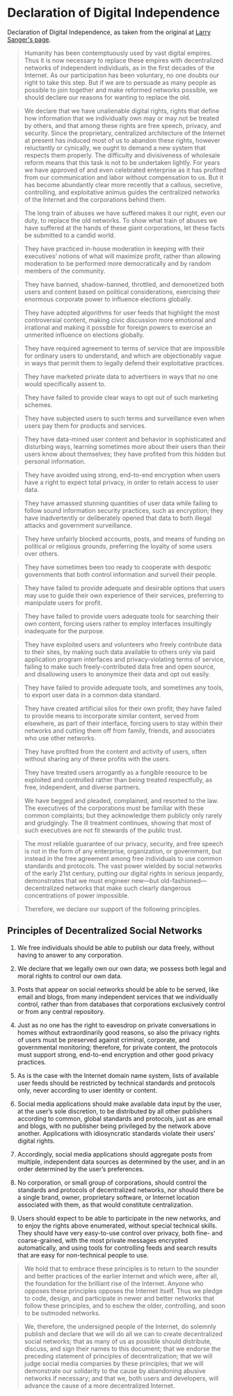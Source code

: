 # Declaration of Digital Independence
Declaration of Digital Independence, as taken from the original at [Larry Sanger's page](https://larrysanger.org/2019/06/declaration-of-digital-independence/).


> Humanity has been contemptuously used by vast digital empires. Thus it is now necessary to replace these empires with decentralized networks of independent individuals, as in the first decades of the Internet. As our participation has been voluntary, no one doubts our right to take this step. But if we are to persuade as many people as possible to join together and make reformed networks possible, we should declare our reasons for wanting to replace the old.

> We declare that we have unalienable digital rights, rights that define how information that we individually own may or may not be treated by others, and that among these rights are free speech, privacy, and security. Since the proprietary, centralized architecture of the Internet at present has induced most of us to abandon these rights, however reluctantly or cynically, we ought to demand a new system that respects them properly. The difficulty and divisiveness of wholesale reform means that this task is not to be undertaken lightly. For years we have approved of and even celebrated enterprise as it has profited from our communication and labor without compensation to us. But it has become abundantly clear more recently that a callous, secretive, controlling, and exploitative animus guides the centralized networks of the Internet and the corporations behind them.

> The long train of abuses we have suffered makes it our right, even our duty, to replace the old networks. To show what train of abuses we have suffered at the hands of these giant corporations, let these facts be submitted to a candid world.

> They have practiced in-house moderation in keeping with their executives’ notions of what will maximize profit, rather than allowing moderation to be performed more democratically and by random members of the community.

> They have banned, shadow-banned, throttled, and demonetized both users and content based on political considerations, exercising their enormous corporate power to influence elections globally.

> They have adopted algorithms for user feeds that highlight the most controversial content, making civic discussion more emotional and irrational and making it possible for foreign powers to exercise an unmerited influence on elections globally.

> They have required agreement to terms of service that are impossible for ordinary users to understand, and which are objectionably vague in ways that permit them to legally defend their exploitative practices.

> They have marketed private data to advertisers in ways that no one would specifically assent to.

> They have failed to provide clear ways to opt out of such marketing schemes.

> They have subjected users to such terms and surveillance even when users pay them for products and services.

> They have data-mined user content and behavior in sophisticated and disturbing ways, learning sometimes more about their users than their users know about themselves; they have profited from this hidden but personal information.

> They have avoided using strong, end-to-end encryption when users have a right to expect total privacy, in order to retain access to user data.

> They have amassed stunning quantities of user data while failing to follow sound information security practices, such as encryption; they have inadvertently or deliberately opened that data to both illegal attacks and government surveillance.

> They have unfairly blocked accounts, posts, and means of funding on political or religious grounds, preferring the loyalty of some users over others.

> They have sometimes been too ready to cooperate with despotic governments that both control information and surveil their people.

> They have failed to provide adequate and desirable options that users may use to guide their own experience of their services, preferring to manipulate users for profit.

> They have failed to provide users adequate tools for searching their own content, forcing users rather to employ interfaces insultingly inadequate for the purpose.

> They have exploited users and volunteers who freely contribute data to their sites, by making such data available to others only via paid application program interfaces and privacy-violating terms of service, failing to make such freely-contributed data free and open source, and disallowing users to anonymize their data and opt out easily.

> They have failed to provide adequate tools, and sometimes any tools, to export user data in a common data standard.

> They have created artificial silos for their own profit; they have failed to provide means to incorporate similar content, served from elsewhere, as part of their interface, forcing users to stay within their networks and cutting them off from family, friends, and associates who use other networks.

> They have profited from the content and activity of users, often without sharing any of these profits with the users.

> They have treated users arrogantly as a fungible resource to be exploited and controlled rather than being treated respectfully, as free, independent, and diverse partners.

> We have begged and pleaded, complained, and resorted to the law. The executives of the corporations must be familiar with these common complaints; but they acknowledge them publicly only rarely and grudgingly. The ill treatment continues, showing that most of such executives are not fit stewards of the public trust.

> The most reliable guarantee of our privacy, security, and free speech is not in the form of any enterprise, organization, or government, but instead in the free agreement among free individuals to use common standards and protocols. The vast power wielded by social networks of the early 21st century, putting our digital rights in serious jeopardy, demonstrates that we must engineer new—but old-fashioned—decentralized networks that make such clearly dangerous concentrations of power impossible.

> Therefore, we declare our support of the following principles.

## Principles of Decentralized Social Networks
1. We free individuals should be able to publish our data freely, without having to answer to any corporation.

2. We declare that we legally own our own data; we possess both legal and moral rights to control our own data.

3. Posts that appear on social networks should be able to be served, like email and blogs, from many independent services that we individually control, rather than from databases that corporations exclusively control or from any central repository.

4. Just as no one has the right to eavesdrop on private conversations in homes without extraordinarily good reasons, so also the privacy rights of users must be preserved against criminal, corporate, and governmental monitoring; therefore, for private content, the protocols must support strong, end-to-end encryption and other good privacy practices.

5. As is the case with the Internet domain name system, lists of available user feeds should be restricted by technical standards and protocols only, never according to user identity or content.

6. Social media applications should make available data input by the user, at the user’s sole discretion, to be distributed by all other publishers according to common, global standards and protocols, just as are email and blogs, with no publisher being privileged by the network above another. Applications with idiosyncratic standards violate their users’ digital rights.

7. Accordingly, social media applications should aggregate posts from multiple, independent data sources as determined by the user, and in an order determined by the user’s preferences.

8. No corporation, or small group of corporations, should control the standards and protocols of decentralized networks, nor should there be a single brand, owner, proprietary software, or Internet location associated with them, as that would constitute centralization.

9. Users should expect to be able to participate in the new networks, and to enjoy the rights above enumerated, without special technical skills. They should have very easy-to-use control over privacy, both fine- and coarse-grained, with the most private messages encrypted automatically, and using tools for controlling feeds and search results that are easy for non-technical people to use.

> We hold that to embrace these principles is to return to the sounder and better practices of the earlier Internet and which were, after all, the foundation for the brilliant rise of the Internet. Anyone who opposes these principles opposes the Internet itself. Thus we pledge to code, design, and participate in newer and better networks that follow these principles, and to eschew the older, controlling, and soon to be outmoded networks.

> We, therefore, the undersigned people of the Internet, do solemnly publish and declare that we will do all we can to create decentralized social networks; that as many of us as possible should distribute, discuss, and sign their names to this document; that we endorse the preceding statement of principles of decentralization; that we will judge social media companies by these principles; that we will demonstrate our solidarity to the cause by abandoning abusive networks if necessary; and that we, both users and developers, will advance the cause of a more decentralized Internet.

